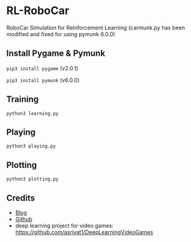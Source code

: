 # RL-RoboCar
RoboCar Simulation for Reinforcement Learning
(carmunk.py has been modified and fixed for using pymunk 6.0.0)

## Install Pygame & Pymunk

`pip3 install pygame` (v2.0.1)

`pip3 install pymunk` (v6.0.0)

## Training
`python3 learning.py`

## Playing 
`python3 playing.py`

## Plotting
`python3 plotting.py`

## Credits
- [Blog](https://blog.coast.ai/reinforcement-learning-in-python-to-teach-an-rc-car-to-avoid-obstacles-part-3-a1d063ac962f)
- [Github](https://github.com/harvitronix/reinforcement-learning-car)
- deep learning project for video games: https://github.com/asrivat1/DeepLearningVideoGames

